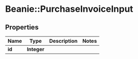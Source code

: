 # Beanie::PurchaseInvoiceInput

## Properties
Name | Type | Description | Notes
------------ | ------------- | ------------- | -------------
**id** | **Integer** |  | 


